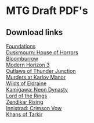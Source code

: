 # MTG Draft PDF's

## Download links
[Foundations](https://github.com/bellstrand/mtg-draft-pdf/releases/latest/download/Foundations-Draft.pdf)<br />
[Duskmourn: House of Horrors](https://github.com/bellstrand/mtg-draft-pdf/releases/latest/download/Duskmourn-House-of-Horrors-Draft.pdf)<br />
[Bloomburrow](https://github.com/bellstrand/mtg-draft-pdf/releases/latest/download/Bloomburrow-Draft.pdf)<br />
[Modern Horizon 3](https://github.com/bellstrand/mtg-draft-pdf/releases/latest/download/Modern-Horizon-3-Draft.pdf)<br />
[Outlaws of Thunder Junction](https://github.com/bellstrand/mtg-draft-pdf/releases/latest/download/Outlaws-of-Thunder-Junction-Draft.pdf)<br />
[Murders at Karlov Manor](https://github.com/bellstrand/mtg-draft-pdf/releases/latest/download/Murders-at-Karlov-Manor-Draft.pdf)<br />
[Wilds of Eldraine](https://github.com/bellstrand/mtg-draft-pdf/releases/latest/download/Wilds-of-Eldraine-Draft.pdf)<br />
[Kamigawa: Neon Dynasty](https://github.com/bellstrand/mtg-draft-pdf/releases/latest/download/Kamigawa-Neon-Dynasty-Draft.pdf)<br />
[Lord of the Rings](https://github.com/bellstrand/mtg-draft-pdf/releases/latest/download/Lord-of-the-Rings-Draft.pdf)<br />
[Zendikar Rising](https://github.com/bellstrand/mtg-draft-pdf/releases/latest/download/Zendikar-Rising-Draft.pdf)<br />
[Innistrad: Crimson Vow](https://github.com/bellstrand/mtg-draft-pdf/releases/latest/download/Innistrad-Crimson-Vow-Draft.pdf)<br />
[Khans of Tarkir](https://github.com/bellstrand/mtg-draft-pdf/releases/latest/download/Khans-of-Tarkir-Draft.pdf)<br />
